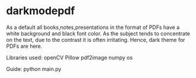 # darkmodepdf

As a default all books,notes,presentations in the format of PDFs have a white background and black font color. 
As the subject tends to concentrate on the text, due to the contrast it is often irritating. Hence, dark theme 
for PDFs are here. 



Libraries used:
openCV
Pillow
pdf2image
numpy
os

Guide:
python main.py 
